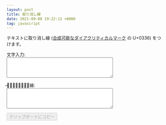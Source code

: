 ```yaml
---
layout: post
title: 取り消し線
date: 2021-09-08 19:22:12 +0000
tag: javascript
---
```

テキストに取り消し線 ([合成可能なダイアクリティカルマーク](https://ja.wikipedia.org/wiki/%E5%90%88%E6%88%90%E5%8F%AF%E8%83%BD%E3%81%AA%E3%83%80%E3%82%A4%E3%82%A2%E3%82%AF%E3%83%AA%E3%83%86%E3%82%A3%E3%82%AB%E3%83%AB%E3%83%9E%E3%83%BC%E3%82%AF) の U+0336) をつけます。

<p>文字入力:<br />
<textarea id="string" rows="4" cols="40" onkeyup="striken()"></textarea>
</p>
<p>̶取̶り̶消̶し̶線:<br />
<textarea id="striken"  rows="4" cols="40" readonly="true"></textarea>
</p>
<button id="btnCopy" disabled="true">クリップボードにコピー</button>

<script>
'use strict';
function striken() {
    const chrStrikeThrough = String.fromCharCode(822);
    const string = document.getElementById("string").value;
    let txtStriken = "";
    for (const char of string.split('')) {
        if (char != '\n') {
        	txtStriken += chrStrikeThrough;
        }
    	txtStriken += char;
    }
    document.getElementById("striken").value = txtStriken;
    document.getElementById('btnCopy').disabled = false;
}
var btn = document.getElementById('btnCopy');
btn.addEventListener('click', function(e) {
    copy_to_clipboard(document.getElementById("striken").value);
});
function copy_to_clipboard(value) {
    var copyText = value;
    navigator.clipboard.writeText(copyText);
    document.getElementById('btnCopy').disabled = true;
}
</script>
